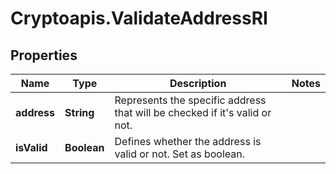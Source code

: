 # Cryptoapis.ValidateAddressRI

## Properties

Name | Type | Description | Notes
------------ | ------------- | ------------- | -------------
**address** | **String** | Represents the specific address that will be checked if it&#39;s valid or not. | 
**isValid** | **Boolean** | Defines whether the address is valid or not. Set as boolean. | 


